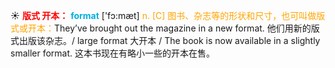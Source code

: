 ☀ <font color="red">**版式 开本：**</font>
<font color="sky blue">**format**</font> ['fɔ:mæt] 
<font color="orange">n. [C] 图书、杂志等的形状和尺寸，也可叫做版式或开本：</font>They’ve brought out the magazine in a new format. 他们用新的版式出版该杂志。/ large format 大开本 / The book is now available in a slightly smaller format. 这本书现在有略小一些的开本在售。
